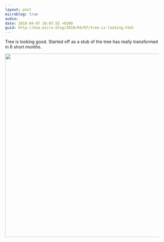 ```yaml
---
layout: post
microblog: true
audio: 
date: 2018-04-07 16:07:55 +0300
guid: http://kaa.micro.blog/2018/04/07/tree-is-looking.html
---
```

Tree is looking good. Started off as a stub of the tree has really transformed in 6 short months.

<img src="https://micro.kaa.bz/uploads/2018/4a38817f59.jpg" width="600" height="600" />
